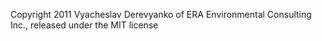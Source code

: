 Copyright 2011 Vyacheslav Derevyanko of ERA Environmental Consulting Inc., released under the MIT license